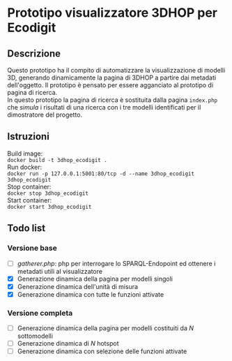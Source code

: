 # Prototipo visualizzatore 3DHOP per Ecodigit
## Descrizione
Questo prototipo ha il compito di automatizzare la visualizzazione di modelli 3D, generando dinamicamente la pagina di 3DHOP a partire dai metadati dell'oggetto. Il prototipo è pensato per essere agganciato al prototipo di pagina di ricerca.  
In questo prototipo la pagina di ricerca è sostituita dalla pagina `index.php` che *simula* i risultati di una ricerca con i tre modelli identificati per il dimostratore del progetto.  


## Istruzioni
Build image:  
`docker build -t 3dhop_ecodigit .`  
Run docker:  
`docker run -p 127.0.0.1:5001:80/tcp -d --name 3dhop_ecodigit 3dhop_ecodigit`  
Stop container:  
`docker stop 3dhop_ecodigit`  
Start container:  
`docker start 3dhop_ecodigit`  

## Todo list
### Versione base
 - [ ] *gatherer.php*: php per interrogare lo SPARQL-Endopoint ed ottenere i metadati utili al visualizzatore
 - [x] Generazione dinamica della pagina per modelli singoli
 - [x] Generazione dinamica dell'unità di misura
 - [x] Generazione dinamica con tutte le funzioni attivate
### Versione completa 
 - [ ] Generazione dinamica della pagina per modelli costituiti da *N* sottomodelli
 - [ ] Generazione dinamica di *N* hotspot
 - [ ] Generazione dinamica con selezione delle funzioni attivate
